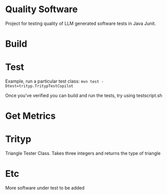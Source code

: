 # Quality Software
Project for testing quality of LLM generated software tests in Java Junit.

# Build

# Test
Example, run a particular test class: `mvn test -Dtest=trityp.TritypTestCopilot`

Once you've verified you can build and run the tests, try using testscript.sh

# Get Metrics

# Trityp
Triangle Tester Class. Takes three integers and returns the type of triangle

# Etc
More software under test to be added


